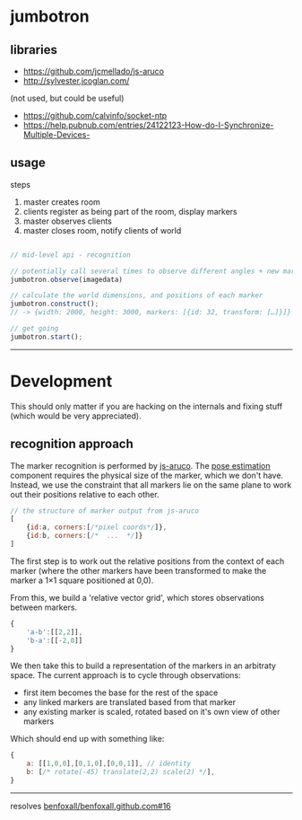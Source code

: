 # jumbotron

## libraries

* https://github.com/jcmellado/js-aruco
* http://sylvester.jcoglan.com/

(not used, but could be useful)

* https://github.com/calvinfo/socket-ntp
* https://help.pubnub.com/entries/24122123-How-do-I-Synchronize-Multiple-Devices-

## usage

steps
1. master creates room
2. clients register as being part of the room, display markers
3. master observes clients
4. master closes room, notify clients of world

```js

// mid-level api - recognition

// potentially call several times to observe different angles + new markers
jumbotron.observe(imagedata)

// calculate the world dimensions, and positions of each marker
jumbotron.construct();
// -> {width: 2000, height: 3000, markers: [{id: 32, transform: […]}]}

// get going
jumbotron.start();

```

---
# Development

This should only matter if you are hacking on the internals and fixing stuff (which would be very appreciated).

## recognition approach

The marker recognition is performed by [js-aruco](https://github.com/jcmellado/js-aruco).  The [pose estimation](https://github.com/jcmellado/js-aruco#3d-pose-estimation) component requires the physical size of the marker, which we don't have.  Instead, we use the constraint that all markers lie on the same plane to work out their positions relative to each other.

```js
// the structure of marker output from js-aruco
[
	{id:a, corners:[/*pixel coords*/]},
	{id:b, corners:[/*  ...  */]}
]
```

The first step is to work out the relative positions from the context of each marker (where the other markers have been transformed to make the marker a 1&times;1 square positioned at 0,0).

From this, we build a 'relative vector grid', which stores observations between markers.

```js
{
	'a-b':[[2,2]],
	'b-a':[[-2,0]]
}
```

We then take this to build a representation of the markers in an arbitraty space.  The current approach is to cycle through observations:

* first item becomes the base for the rest of the space
* any linked markers are translated based from that marker
* any existing marker is scaled, rotated based on it's own view of other markers

Which should end up with something like:

```js
{
	a: [[1,0,0],[0,1,0],[0,0,1]], // identity
	b: [/* rotate(-45) translate(2,2) scale(2) */],
}
```



---

resolves [benfoxall/benfoxall.github.com#16](https://github.com/benfoxall/benfoxall.github.com/issues/16)